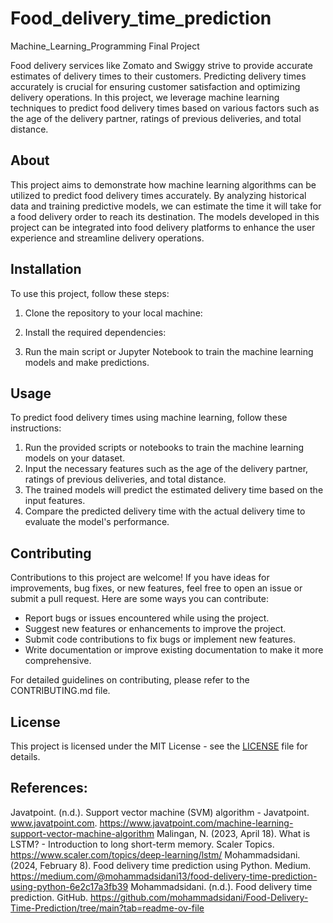 # Food_delivery_time_prediction
Machine_Learning_Programming Final Project
 
Food delivery services like Zomato and Swiggy strive to provide accurate estimates of delivery times to their customers. Predicting delivery times accurately is crucial for ensuring customer satisfaction and optimizing delivery operations. In this project, we leverage machine learning techniques to predict food delivery times based on various factors such as the age of the delivery partner, ratings of previous deliveries, and total distance.
 
## About
 
This project aims to demonstrate how machine learning algorithms can be utilized to predict food delivery times accurately. By analyzing historical data and training predictive models, we can estimate the time it will take for a food delivery order to reach its destination. The models developed in this project can be integrated into food delivery platforms to enhance the user experience and streamline delivery operations.
 
## Installation
 
To use this project, follow these steps:
 
1. Clone the repository to your local machine:
 
2. Install the required dependencies:
 
3. Run the main script or Jupyter Notebook to train the machine learning models and make predictions.
 
## Usage
 
To predict food delivery times using machine learning, follow these instructions:
 
1. Run the provided scripts or notebooks to train the machine learning models on your dataset.
2. Input the necessary features such as the age of the delivery partner, ratings of previous deliveries, and total distance.
3. The trained models will predict the estimated delivery time based on the input features.
4. Compare the predicted delivery time with the actual delivery time to evaluate the model's performance.
 
## Contributing
 
Contributions to this project are welcome! If you have ideas for improvements, bug fixes, or new features, feel free to open an issue or submit a pull request. Here are some ways you can contribute:
 
- Report bugs or issues encountered while using the project.
- Suggest new features or enhancements to improve the project.
- Submit code contributions to fix bugs or implement new features.
- Write documentation or improve existing documentation to make it more comprehensive.
 
For detailed guidelines on contributing, please refer to the CONTRIBUTING.md file.
 
## License
 
This project is licensed under the MIT License - see the [LICENSE](LICENSE) file for details.

## References:
 
Javatpoint. (n.d.). Support vector machine (SVM) algorithm - Javatpoint. www.javatpoint.com. https://www.javatpoint.com/machine-learning-support-vector-machine-algorithm
Malingan, N. (2023, April 18). What is LSTM? - Introduction to long short-term memory. Scaler Topics. https://www.scaler.com/topics/deep-learning/lstm/
Mohammadsidani. (2024, February 8). Food delivery time prediction using Python. Medium. https://medium.com/@mohammadsidani13/food-delivery-time-prediction-using-python-6e2c17a3fb39
Mohammadsidani. (n.d.). Food delivery time prediction. GitHub. https://github.com/mohammadsidani/Food-Delivery-Time-Prediction/tree/main?tab=readme-ov-file
